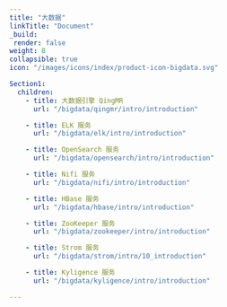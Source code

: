 ```yaml
---
title: "大数据"
linkTitle: "Document"
_build:
 render: false 
weight: 8
collapsible: true
icon: "/images/icons/index/product-icon-bigdata.svg"

Section1:
  children:
    - title: 大数据引擎 QingMR
      url: "/bigdata/qingmr/intro/introduction"

    - title: ELK 服务
      url: "/bigdata/elk/intro/introduction"

    - title: OpenSearch 服务
      url: "/bigdata/opensearch/intro/introduction"

    - title: Nifi 服务
      url: "/bigdata/nifi/intro/introduction"

    - title: HBase 服务
      url: "/bigdata/hbase/intro/introduction"

    - title: ZooKeeper 服务
      url: "/bigdata/zookeeper/intro/introduction"

    - title: Strom 服务
      url: "/bigdata/strom/intro/10_introduction"

    - title: Kyligence 服务
      url: "/bigdata/kyligence/intro/introduction"

---
```


